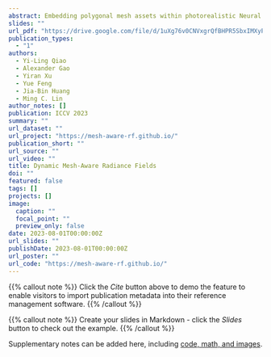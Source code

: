 ```yaml
---
abstract: Embedding polygonal mesh assets within photorealistic Neural Radience Fields (NeRF) volumes, such that they can be rendered and their dynamics simulated in a physically consistent manner with the NeRF, is under-explored from the system perspective of integrating NeRF into the traditional graphics pipeline. This paper designs a two-way coupling between mesh and NeRF during rendering and simulation. We first review the light transport equations for both mesh and NeRF, then distill them into a straightforward algorithm for updating radiance and throughput along a cast ray with an arbitrary number of bounces. To resolve the discrepancy between the linear color space that the path tracer assumes, versus the sRGB color space that standard NeRF uses, we train NeRF with High Dynamic Range (HDR) images. We also present a strategy to estimate light sources and cast shadows on the NeRF. Finally, we consider how the hybrid surface-volumetric formulation can be efficiently integrated with a high-performance physics simulator that supports cloth, rigid and soft bodies. The full rendering and simulation system can be run on a GPU at interactive rates. We show that a hybrid system approach outperforms alternatives in visual realism for mesh insertion, because it allows realistic light transport from volumetric NeRF media onto surfaces, which affects the appearance of reflective/refractive surfaces and illumination of diffuse surfaces informed by the scene.
slides: ""
url_pdf: "https://drive.google.com/file/d/1uXg76v0CNVxgrQfBHPR5SbxIMXyPLFfQ/view?usp=sharing"
publication_types:
  - "1"
authors:
  - Yi-Ling Qiao
  - Alexander Gao
  - Yiran Xu
  - Yue Feng
  - Jia-Bin Huang
  - Ming C. Lin
author_notes: []
publication: ICCV 2023
summary: ""
url_dataset: ""
url_project: "https://mesh-aware-rf.github.io/"
publication_short: ""
url_source: ""
url_video: ""
title: Dynamic Mesh-Aware Radiance Fields
doi: ""
featured: false
tags: []
projects: []
image:
  caption: ""
  focal_point: ""
  preview_only: false
date: 2023-08-01T00:00:00Z
url_slides: ""
publishDate: 2023-08-01T00:00:00Z
url_poster: ""
url_code: "https://mesh-aware-rf.github.io/"
---
```


{{% callout note %}}
Click the *Cite* button above to demo the feature to enable visitors to import publication metadata into their reference management software.
{{% /callout %}}

{{% callout note %}}
Create your slides in Markdown - click the *Slides* button to check out the example.
{{% /callout %}}

Supplementary notes can be added here, including [code, math, and images](https://wowchemy.com/docs/writing-markdown-latex/).
